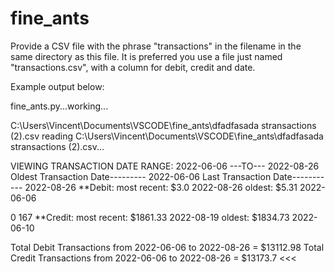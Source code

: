 # fine_ants

Provide a CSV file with the phrase "transactions" in the filename in the same directory as this file. It is preferred you use a file just named "transactions.csv", with a column for debit, credit and date.

Example output below: 
>>>
fine_ants.py...working...

C:\Users\Vincent\Documents\VSCODE\fine_ants\dfadfasada stransactions (2).csv
reading C:\Users\Vincent\Documents\VSCODE\fine_ants\dfadfasada stransactions (2).csv...

VIEWING TRANSACTION DATE RANGE: 2022-06-06 ---TO--- 2022-08-26
Oldest Transaction Date--------- 2022-06-06
Last Transaction Date----------- 2022-08-26
**Debit:
most recent: $3.0       2022-08-26
oldest: $5.31   2022-06-06

0 167
**Credit:
most recent: $1861.33   2022-08-19
oldest: $1834.73        2022-06-10

Total Debit Transactions from 2022-06-06 to 2022-08-26 = $13112.98
Total Credit Transactions from 2022-06-06 to 2022-08-26 = $13173.7
<<<